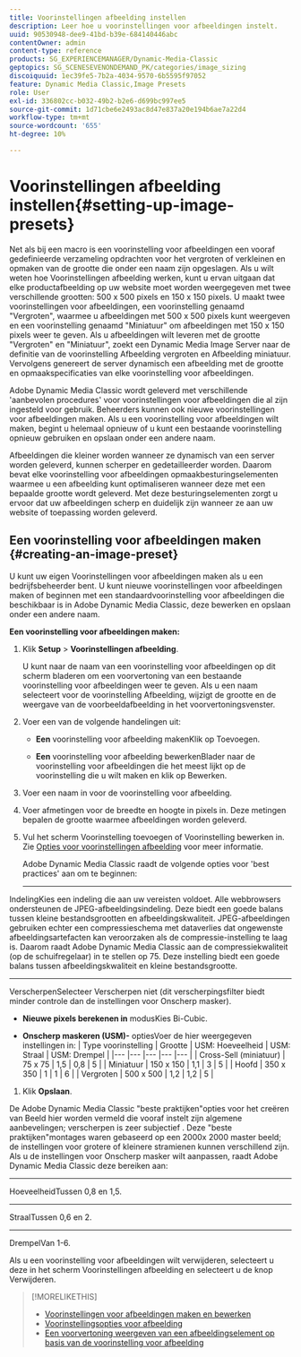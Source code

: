 ```yaml
---
title: Voorinstellingen afbeelding instellen
description: Leer hoe u voorinstellingen voor afbeeldingen instelt.
uuid: 90530948-dee9-41bd-b39e-684140446abc
contentOwner: admin
content-type: reference
products: SG_EXPERIENCEMANAGER/Dynamic-Media-Classic
geptopics: SG_SCENESEVENONDEMAND_PK/categories/image_sizing
discoiquuid: 1ec39fe5-7b2a-4034-9570-6b5595f97052
feature: Dynamic Media Classic,Image Presets
role: User
exl-id: 336802cc-b032-49b2-b2e6-d699bc997ee5
source-git-commit: 1d71cbe6e2493ac8d47e837a20e194b6ae7a22d4
workflow-type: tm+mt
source-wordcount: '655'
ht-degree: 10%

---
```


# Voorinstellingen afbeelding instellen{#setting-up-image-presets}

Net als bij een macro is een voorinstelling voor afbeeldingen een vooraf gedefinieerde verzameling opdrachten voor het vergroten of verkleinen en opmaken van de grootte die onder een naam zijn opgeslagen. Als u wilt weten hoe Voorinstellingen afbeelding werken, kunt u ervan uitgaan dat elke productafbeelding op uw website moet worden weergegeven met twee verschillende grootten: 500 x 500 pixels en 150 x 150 pixels. U maakt twee voorinstellingen voor afbeeldingen, een voorinstelling genaamd &quot;Vergroten&quot;, waarmee u afbeeldingen met 500 x 500 pixels kunt weergeven en een voorinstelling genaamd &quot;Miniatuur&quot; om afbeeldingen met 150 x 150 pixels weer te geven. Als u afbeeldingen wilt leveren met de grootte &quot;Vergroten&quot; en &quot;Miniatuur&quot;, zoekt een Dynamic Media Image Server naar de definitie van de voorinstelling Afbeelding vergroten en Afbeelding miniatuur. Vervolgens genereert de server dynamisch een afbeelding met de grootte en opmaakspecificaties van elke voorinstelling voor afbeeldingen.

Adobe Dynamic Media Classic wordt geleverd met verschillende &#39;aanbevolen procedures&#39; voor voorinstellingen voor afbeeldingen die al zijn ingesteld voor gebruik. Beheerders kunnen ook nieuwe voorinstellingen voor afbeeldingen maken. Als u een voorinstelling voor afbeeldingen wilt maken, begint u helemaal opnieuw of u kunt een bestaande voorinstelling opnieuw gebruiken en opslaan onder een andere naam.

Afbeeldingen die kleiner worden wanneer ze dynamisch van een server worden geleverd, kunnen scherper en gedetailleerder worden. Daarom bevat elke voorinstelling voor afbeeldingen opmaakbesturingselementen waarmee u een afbeelding kunt optimaliseren wanneer deze met een bepaalde grootte wordt geleverd. Met deze besturingselementen zorgt u ervoor dat uw afbeeldingen scherp en duidelijk zijn wanneer ze aan uw website of toepassing worden geleverd.

## Een voorinstelling voor afbeeldingen maken {#creating-an-image-preset}

U kunt uw eigen Voorinstellingen voor afbeeldingen maken als u een bedrijfsbeheerder bent. U kunt nieuwe voorinstellingen voor afbeeldingen maken of beginnen met een standaardvoorinstelling voor afbeeldingen die beschikbaar is in Adobe Dynamic Media Classic, deze bewerken en opslaan onder een andere naam.

**Een voorinstelling voor afbeeldingen maken:**

1. Klik **Setup** > **Voorinstellingen afbeelding**.

   U kunt naar de naam van een voorinstelling voor afbeeldingen op dit scherm bladeren om een voorvertoning van een bestaande voorinstelling voor afbeeldingen weer te geven. Als u een naam selecteert voor de voorinstelling Afbeelding, wijzigt de grootte en de weergave van de voorbeeldafbeelding in het voorvertoningsvenster.

1. Voer een van de volgende handelingen uit:

   * **Een**
voorinstelling voor afbeelding makenKlik op Toevoegen.

   * **Een**
voorinstelling voor afbeelding bewerkenBlader naar de voorinstelling voor afbeeldingen die het meest lijkt op de voorinstelling die u wilt maken en klik op Bewerken.

1. Voer een naam in voor de voorinstelling voor afbeelding.
1. Voer afmetingen voor de breedte en hoogte in pixels in. Deze metingen bepalen de grootte waarmee afbeeldingen worden geleverd.
1. Vul het scherm Voorinstelling toevoegen of Voorinstelling bewerken in. Zie [Opties voor voorinstellingen afbeelding](application-setup.md#image_preset_options) voor meer informatie.

   Adobe Dynamic Media Classic raadt de volgende opties voor &#39;best practices&#39; aan om te beginnen:

   * ****
IndelingKies een indeling die aan uw vereisten voldoet. Alle webbrowsers ondersteunen de JPEG-afbeeldingsindeling. Deze biedt een goede balans tussen kleine bestandsgrootten en afbeeldingskwaliteit. JPEG-afbeeldingen gebruiken echter een compressieschema met dataverlies dat ongewenste afbeeldingsartefacten kan veroorzaken als de compressie-instelling te laag is. Daarom raadt Adobe Dynamic Media Classic aan de compressiekwaliteit (op de schuifregelaar) in te stellen op 75. Deze instelling biedt een goede balans tussen afbeeldingskwaliteit en kleine bestandsgrootte.

   * ****
VerscherpenSelecteer Verscherpen niet (dit verscherpingsfilter biedt minder controle dan de instellingen voor Onscherp masker).

   * **Nieuwe pixels berekenen in**
modusKies Bi-Cubic.

   * **Onscherp maskeren (USM)-**
optiesVoer de hier weergegeven instellingen in:
   | Type voorinstelling | Grootte | USM: Hoeveelheid | USM: Straal | USM: Drempel |
   |--- |--- |--- |--- |--- |
   | Cross-Sell (miniatuur) | 75 x 75 | 1,5 | 0,8 | 5 |
   | Miniatuur | 150 x 150 | 1,1 | 3 | 5 |
   | Hoofd | 350 x 350 | 1 | 1 | 6 |
   | Vergroten | 500 x 500 | 1,2 | 1,2 | 5 |

1. Klik **Opslaan**.

De Adobe Dynamic Media Classic &quot;beste praktijken&quot;opties voor het creëren van Beeld hier worden vermeld die vooraf instelt zijn algemene aanbevelingen; verscherpen is zeer subjectief . Deze &quot;beste praktijken&quot;montages waren gebaseerd op een 2000x 2000 master beeld; de instellingen voor grotere of kleinere stramienen kunnen verschillend zijn. Als u de instellingen voor Onscherp masker wilt aanpassen, raadt Adobe Dynamic Media Classic deze bereiken aan:

* ****
HoeveelheidTussen 0,8 en 1,5.

* ****
StraalTussen 0,6 en 2.

* ****
DrempelVan 1-6.

Als u een voorinstelling voor afbeeldingen wilt verwijderen, selecteert u deze in het scherm Voorinstellingen afbeelding en selecteert u de knop Verwijderen.

>[!MORELIKETHIS]
>
>* [Voorinstellingen voor afbeeldingen maken en bewerken](application-setup.md#creating_and_editing_image_presets)
>* [Voorinstellingsopties voor afbeelding](application-setup.md#image_preset_options)
>* [Een voorvertoning weergeven van een afbeeldingselement op basis van de voorinstelling voor afbeelding](previewing-asset.md#previewing_an_image_asset_based_on_its_image_preset)

